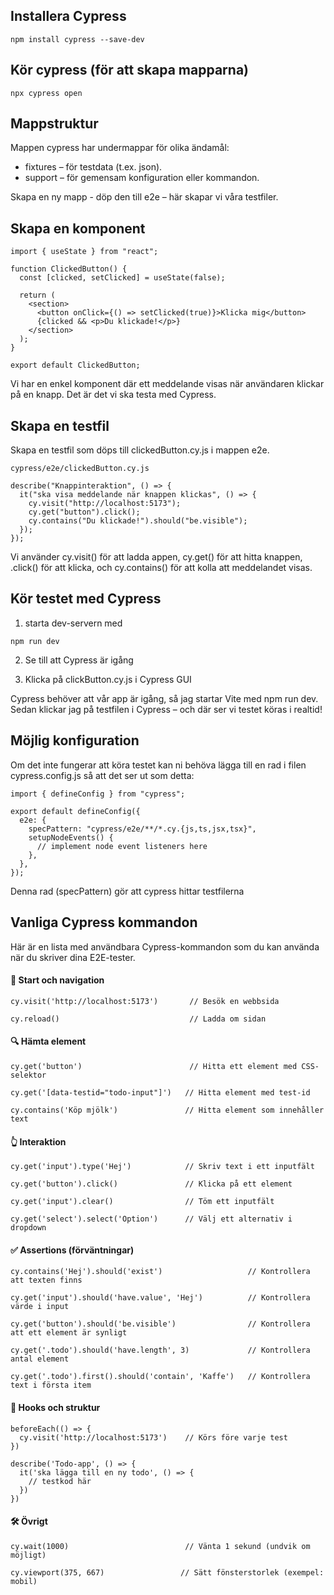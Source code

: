 ## Installera Cypress
```
npm install cypress --save-dev
```
## Kör cypress (för att skapa mapparna)
```
npx cypress open
```
## Mappstruktur
Mappen cypress har undermappar för olika ändamål:

- fixtures – för testdata (t.ex. json).
- support – för gemensam konfiguration eller kommandon.

Skapa en ny mapp - döp den till e2e – här skapar vi våra testfiler.

## Skapa en komponent
```
import { useState } from "react";

function ClickedButton() {
  const [clicked, setClicked] = useState(false);

  return (
    <section>
      <button onClick={() => setClicked(true)}>Klicka mig</button>
      {clicked && <p>Du klickade!</p>}
    </section>
  );
}

export default ClickedButton;
```
Vi har en enkel komponent där ett meddelande visas när användaren klickar på en knapp. Det är det vi ska testa med Cypress.

## Skapa en testfil

Skapa en testfil som döps till clickedButton.cy.js i mappen e2e.
```
cypress/e2e/clickedButton.cy.js

describe("Knappinteraktion", () => {
  it("ska visa meddelande när knappen klickas", () => {
    cy.visit("http://localhost:5173");
    cy.get("button").click();
    cy.contains("Du klickade!").should("be.visible");
  });
});
```
Vi använder cy.visit() för att ladda appen, 
cy.get() för att hitta knappen, 
.click() för att klicka, 
och cy.contains() för att kolla att meddelandet visas.

## Kör testet med Cypress 

1. starta dev-servern med 
```
npm run dev
```

2. Se till att Cypress är igång

3. Klicka på clickButton.cy.js i Cypress GUI

Cypress behöver att vår app är igång, så jag startar Vite med npm run dev.
Sedan klickar jag på testfilen i Cypress – och där ser vi testet köras i realtid!

## Möjlig konfiguration

Om det inte fungerar att köra testet kan ni behöva lägga till en rad i filen cypress.config.js så att det ser ut som detta: 

```
import { defineConfig } from "cypress";

export default defineConfig({
  e2e: {
    specPattern: "cypress/e2e/**/*.cy.{js,ts,jsx,tsx}",
    setupNodeEvents() {
      // implement node event listeners here
    },
  },
});
```

Denna rad (specPattern) gör att cypress hittar testfilerna

## Vanliga Cypress kommandon

Här är en lista med användbara Cypress-kommandon som du kan använda när du skriver dina E2E-tester.

#### 🏁 Start och navigation
```
cy.visit('http://localhost:5173')       // Besök en webbsida
```
```
cy.reload()                             // Ladda om sidan
```

#### 🔍 Hämta element
```
cy.get('button')                        // Hitta ett element med CSS-selektor
```
```
cy.get('[data-testid="todo-input"]')   // Hitta element med test-id
```
```
cy.contains('Köp mjölk')               // Hitta element som innehåller text
```

#### 👆 Interaktion
```
cy.get('input').type('Hej')            // Skriv text i ett inputfält
```
```
cy.get('button').click()               // Klicka på ett element
```
```
cy.get('input').clear()                // Töm ett inputfält
```
```
cy.get('select').select('Option')      // Välj ett alternativ i dropdown
```

#### ✅ Assertions (förväntningar)
```
cy.contains('Hej').should('exist')                   // Kontrollera att texten finns
```
```
cy.get('input').should('have.value', 'Hej')          // Kontrollera värde i input
```
```
cy.get('button').should('be.visible')                // Kontrollera att ett element är synligt
```
```
cy.get('.todo').should('have.length', 3)             // Kontrollera antal element
```
```
cy.get('.todo').first().should('contain', 'Kaffe')   // Kontrollera text i första item
```

#### 🔄 Hooks och struktur
```
beforeEach(() => {
  cy.visit('http://localhost:5173')    // Körs före varje test
})
```
```
describe('Todo-app', () => {
  it('ska lägga till en ny todo', () => {
    // testkod här
  })
})
```

#### 🛠️ Övrigt
```
cy.wait(1000)                          // Vänta 1 sekund (undvik om möjligt)
```
```
cy.viewport(375, 667)                 // Sätt fönsterstorlek (exempel: mobil)
```

